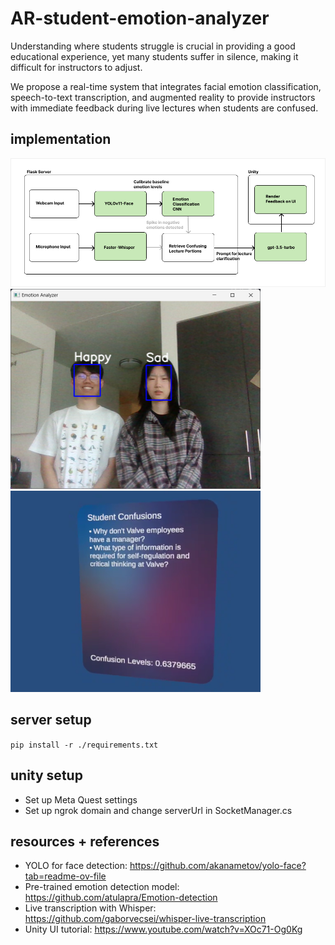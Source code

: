 # AR-student-emotion-analyzer
Understanding where students struggle is crucial in providing a good educational experience,
yet many students suffer in silence, making it difficult for instructors to adjust.

We propose a real-time system that integrates facial emotion classification, speech-to-text transcription, and augmented reality to provide instructors with immediate feedback during live lectures when students are confused. 

## implementation
<img src="VR Diagram.png" alt="pipeline diagram"></img>
<img src="sad.png" width=400em alt="pipeline diagram"></img>
<img src="sc.png" width=400em alt="pipeline diagram"></img>
## server setup
`pip install -r ./requirements.txt`

## unity setup
- Set up Meta Quest settings
- Set up ngrok domain and change serverUrl in SocketManager.cs

## resources + references
- YOLO for face detection: https://github.com/akanametov/yolo-face?tab=readme-ov-file
- Pre-trained emotion detection model: https://github.com/atulapra/Emotion-detection
- Live transcription with Whisper: https://github.com/gaborvecsei/whisper-live-transcription
- Unity UI tutorial: https://www.youtube.com/watch?v=XOc71-Og0Kg
